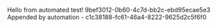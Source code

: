 
 Hello from automated test! 9bef3012-0b60-4c7d-bb2c-ebd95ecae5e3
Appended by automation - c1c38188-fc61-46a4-8222-9625d2c5f6f0
